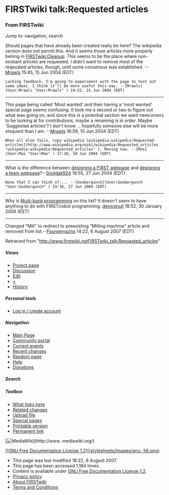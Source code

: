 # FIRSTwiki talk:Requested articles

### From FIRSTwiki

Jump to: navigation, search

Should pages that have already been created really be here? The wikipedia
version does not permit this. And it seems those articles more properly belong
in [FIRSTwiki:Cleanup](FIRSTwiki:Cleanup "FIRSTwiki:Cleanup" ).
This seems to be the place where non-existant articles are requested. I didn't
want to remove most of the reqeusted articles, though, until some consensus
was established. --[Mrawls](User:Mrawls "User:Mrawls" ) 15:45, 15
Jun 2004 (EDT)

    Lacking feedback, I'm going to experiment with the page to test out some ideas. I think it'll be more useful this way. --[Mrawls](User:Mrawls "User:Mrawls" ) 19:52, 15 Jun 2004 (EDT) 

* * *

This page being called 'Most wanted' and then having a 'most wanted' special
page seems confusing. It took me a second or two to figure out what was going
on, and since this is a potential section we want newcomers to be looking at
for contributions, maybe a renaming is in order. Maybe 'Suggested articles'? I
don't know ... hopefully someone else will be more eloquent than I am.
--[Mrawls](User:Mrawls "User:Mrawls" ) 16:59, 10 Jun 2004 (EDT)

    When all else fails, copy wikipedia [wikipedia:wikipedia:Requested articles](http://www.wikipedia.org/wiki/wikipedia:Requested_articles "wikipedia:wikipedia:Requested_articles" ). Moving now. --[Max](User:Max "User:Max" ) 17:10, 10 Jun 2004 (EDT) 

* * *

What is the difference between [designing a FIRST
webpage](Designing_a_FIRST_webpage "Designing a FIRST webpage" )
and [designing a team webpage](Designing_a_team_webpage "Designing
a team webpage" )?--[Snoldak924](User:Snoldak924 "User:Snoldak924"
) 18:55, 27 Jun 2004 (EDT)

    None that I can think of.... --[Goobergunch](User:Goobergunch "User:Goobergunch" ) 19:36, 27 Jun 2004 (EDT) 

* * *

Why is [Multi-bank programming](Multi-bank_programming "Multi-bank
programming" ) on this list? It doesn't seem to have anything to do with
FIRST/robot programming. [devicenull](User:Devicenull
"User:Devicenull" ) 18:52, 30 January 2006 (EST)

* * *

Changed "Mill" to redirect to preexisting "Milling machine" article and
removed from
list.--[Fourpenguins](/index.php?title=User:Fourpenguins&action=edit
"User:Fourpenguins" ) 14:22, 6 August 2007 (EDT)

Retrieved from
"<http://www.firstwiki.netFIRSTwiki_talk:Requested_articles>"

##### Views

  * [Project page](FIRSTwiki:Requested_articles)
  * [Discussion](FIRSTwiki_talk:Requested_articles)
  * [Edit](/index.php?title=FIRSTwiki_talk:Requested_articles&action=edit)
  * [+](/index.php?title=FIRSTwiki_talk:Requested_articles&action=edit&section=new)
  * [History](/index.php?title=FIRSTwiki_talk:Requested_articles&action=history)

##### Personal tools

  * [Log in / create account](/index.php?title=Special:Userlogin&returnto=FIRSTwiki_talk:Requested_articles)

[](Main_Page "Main Page" )

##### Navigation

  * [Main Page](Main_Page)
  * [Community portal](FIRSTwiki:Community_portal)
  * [Current events](Current_events)
  * [Recent changes](Special:Recentchanges)
  * [Random page](Special:Random)
  * [Help](Help:Contents)
  * [Donations](FIRSTwiki:Site_support)

##### Search



##### Toolbox

  * [What links here](Special:Whatlinkshere/FIRSTwiki_talk:Requested_articles)
  * [Related changes](Special:Recentchangeslinked/FIRSTwiki_talk:Requested_articles)
  * [Upload file](Special:Upload)
  * [Special pages](Special:Specialpages)
  * [Printable version](/index.php?title=FIRSTwiki_talk:Requested_articles&printable=yes)
  * [Permanent link](/index.php?title=FIRSTwiki_talk:Requested_articles&oldid=62642)

[![MediaWiki](/skins/common/images/poweredby_mediawiki_88x31.png)](http://www.
mediawiki.org/)

[![GNU Free Documentation License 1.2](/stylesheets/images/gnu-
fdl.png)](http://www.gnu.org/copyleft/fdl.html)

  * This page was last modified 18:22, 6 August 2007.
  * This page has been accessed 1,184 times.
  * Content is available under [GNU Free Documentation License 1.2](http://www.gnu.org/copyleft/fdl.html "http://www.gnu.org/copyleft/fdl.html" ).
  * [Privacy policy](FIRSTwiki:Privacy_policy "FIRSTwiki:Privacy policy" )
  * [About FIRSTwiki](FIRSTwiki:About "FIRSTwiki:About" )
  * [Terms and Conditions](FIRSTwiki:Terms_and_conditions "FIRSTwiki:Terms and conditions" )

